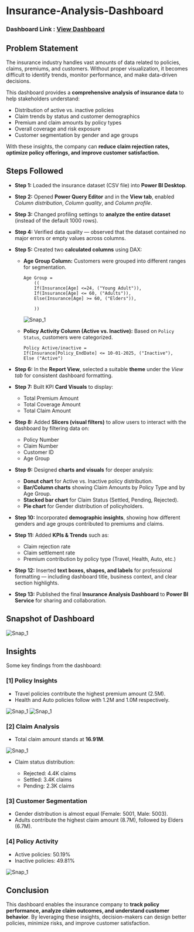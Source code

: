 # Insurance-Analysis-Dashboard

### Dashboard Link : [View Dashboard](https://app.powerbi.com/links/E0Zho2XCYD?ctid=f5410ffc-6e44-4b90-ae76-efeeaafbdf4f&pbi_source=linkShare)

## Problem Statement

The insurance industry handles vast amounts of data related to policies, claims, premiums, and customers. Without proper visualization, it becomes difficult to identify trends, monitor performance, and make data-driven decisions.

This dashboard provides a **comprehensive analysis of insurance data** to help stakeholders understand:

* Distribution of active vs. inactive policies
* Claim trends by status and customer demographics
* Premium and claim amounts by policy types
* Overall coverage and risk exposure
* Customer segmentation by gender and age groups

With these insights, the company can **reduce claim rejection rates, optimize policy offerings, and improve customer satisfaction.**

## Steps Followed

* **Step 1:** Loaded the insurance dataset (CSV file) into **Power BI Desktop**.

* **Step 2:** Opened **Power Query Editor** and in the **View tab**, enabled
  *Column distribution*, *Column quality*, and *Column profile*.

* **Step 3:** Changed profiling settings to **analyze the entire dataset** (instead of the default 1000 rows).

* **Step 4:** Verified data quality — observed that the dataset contained no major errors or empty values across columns.

* **Step 5:** Created two **calculated columns** using DAX:

  * **Age Group Column:** Customers were grouped into different ranges for segmentation.

    ```DAX
    Age Group =
        ((
        If(Insurance[Age] <=24, ("Young Adult")),
        If(Insurance[Age] <= 60, ("Adults")),
        Else(Insurance[Age] >= 60, ("Elders")),
        
        ))
    ```

       ![Snap_1](https://github.com/user-attachments/assets/235b6856-80ac-471b-89fc-fa5d8941dbea)




  * **Policy Activity Column (Active vs. Inactive):** Based on `Policy Status`, customers were categorized.

    ```DAX
    Policy Active/inactive =
    If(Insurance[Policy_EndDate] <= 10-01-2025, ("Inactive"),
    Else ("Active")
    ```

* **Step 6:** In the **Report View**, selected a suitable **theme** under the *View tab* for consistent dashboard formatting.

* **Step 7:** Built KPI **Card Visuals** to display:

  * Total Premium Amount
  * Total Coverage Amount
  * Total Claim Amount

* **Step 8:** Added **Slicers (visual filters)** to allow users to interact with the dashboard by filtering data on:

  * Policy Number
  * Claim Number
  * Customer ID
  * Age Group

* **Step 9:** Designed **charts and visuals** for deeper analysis:

  * **Donut chart** for Active vs. Inactive policy distribution.
  * **Bar/Column charts** showing Claim Amounts by Policy Type and by Age Group.
  * **Stacked bar chart** for Claim Status (Settled, Pending, Rejected).
  * **Pie chart** for Gender distribution of policyholders.

* **Step 10:** Incorporated **demographic insights**, showing how different genders and age groups contributed to premiums and claims.

* **Step 11:** Added **KPIs & Trends** such as:

  * Claim rejection rate
  * Claim settlement rate
  * Premium contribution by policy type (Travel, Health, Auto, etc.)

* **Step 12:** Inserted **text boxes, shapes, and labels** for professional formatting — including dashboard title, business context, and clear section highlights.

* **Step 13:** Published the final **Insurance Analysis Dashboard** to **Power BI Service** for sharing and collaboration.


## Snapshot of Dashboard

![Snap_1](https://github.com/user-attachments/assets/fa76c790-8643-45b7-8b57-9cc1c3d6fab0)


## Insights

Some key findings from the dashboard:

### \[1] Policy Insights

* Travel policies contribute the highest premium amount (2.5M).
* Health and Auto policies follow with 1.2M and 1.0M respectively.
  
![Snap_1](https://github.com/user-attachments/assets/7e4ca866-b44a-4679-a60f-8b2f7bf1242a)
![Snap_1](https://github.com/user-attachments/assets/f5703af5-87a4-48b1-b864-30749521a7d4)

### \[2] Claim Analysis

* Total claim amount stands at **16.91M**.

![Snap_1](https://github.com/user-attachments/assets/c99601c1-ed46-48bb-bf8a-f84aa9c45d9b)

* Claim status distribution:

  * Rejected: 4.4K claims
  * Settled: 3.4K claims
  * Pending: 2.3K claims

### \[3] Customer Segmentation

* Gender distribution is almost equal (Female: 5001, Male: 5003).
* Adults contribute the highest claim amount (8.7M), followed by Elders (6.7M).

### \[4] Policy Activity

* Active policies: 50.19%
* Inactive policies: 49.81%

![Snap_1](https://github.com/user-attachments/assets/c69119a0-0d01-4283-9a05-9240a9f34e14)



## Conclusion

This dashboard enables the insurance company to **track policy performance, analyze claim outcomes, and understand customer behavior**. By leveraging these insights, decision-makers can design better policies, minimize risks, and improve customer satisfaction.
